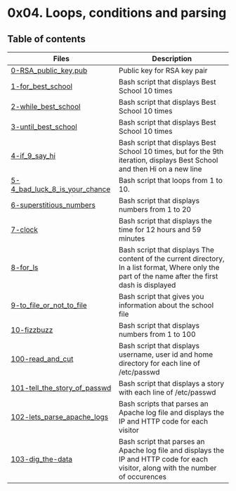 # 0x04. Loops, conditions and parsing

## Table of contents
Files | Description
----- | -----------
[0-RSA_public_key.pub](./0-RSA_public_key.pub) | Public key for RSA key pair
[1-for_best_school](./1-for_best_school) | Bash script that displays Best School 10 times
[2-while_best_school](./2-while_best_school) | Bash script that displays Best School 10 times
[3-until_best_school](./3-until_best_school) | Bash script that displays Best School 10 times
[4-if_9_say_hi](./4-if_9_say_hi) | Bash script that displays Best School 10 times, but for the 9th iteration, displays Best School and then Hi on a new line
[5-4_bad_luck_8_is_your_chance](./5-4_bad_luck_8_is_your_chance) | Bash script that loops from 1 to 10.
[6-superstitious_numbers](./6-superstitious_numbers) | Bash script that displays numbers from 1 to 20
[7-clock](./7-clock) | Bash script that displays the time for 12 hours and 59 minutes
[8-for_ls](./8-for_ls) | Bash script that displays The content of the current directory, In a list format, Where only the part of the name after the first dash is displayed
[9-to_file_or_not_to_file](./9-to_file_or_not_to_file) | Bash script that gives you information about the school file
[10-fizzbuzz](./10-fizzbuzz) | Bash script that displays numbers from 1 to 100
[100-read_and_cut](./100-read_and_cut) | Bash script that displays username, user id and home directory for each line of /etc/passwd
[101-tell_the_story_of_passwd](./101-tell_the_story_of_passwd) | Bash script that displays a story with each line of /etc/passwd
[102-lets_parse_apache_logs](./102-lets_parse_apache_logs) | Bash scripts that parses an Apache log file and displays the IP and HTTP code for each visitor
[103-dig_the-data](./103-dig_the-data) | Bash script that parses an Apache log file and displays the IP and HTTP code for each visitor, along with the number of occurences
